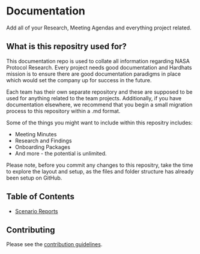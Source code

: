 # Documentation

Add all of your Research, Meeting Agendas and everything project related.

## What is this repositry used for?

This documentation repo is used to collate all information regarding NASA Protocol Research. Every
project needs good documentation and Hardhats mission is to ensure there are good documentation
paradigms in place which would set the company up for success in the future.

Each team has their own separate repository and these are supposed to be used for anything related
to the team projects. Additionally, if you have documentation elsewhere, we recommend that you begin
a small migration process to this repository within a .md format.

Some of the things you might want to include within this repositry includes:

- Meeting Minutes
- Research and Findings
- Onboarding Packages
- And more - the potential is unlimited.

Please note, before you commit any changes to this repositry, take the time to explore the layout
and setup, as the files and folder structure has already been setup on GitHub.

## Table of Contents
  - [Scenario Reports](/docs/scenario-reports/README.md)

## Contributing

Please see the [contribution guidelines](CONTRIBUTING.md).
